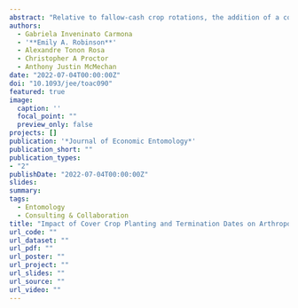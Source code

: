 ```yaml
---
abstract: "Relative to fallow-cash crop rotations, the addition of a cover crop can contribute to greater plant diversity and has the potential to conserve predatory arthropods. The transition of arthropods from a cover crop to a subsequent cash crop depends on several factors, such as cover crop biomass production and weather conditions. Information about the effect of cover crop planting and termination dates on arthropods in a subsequent corn system is limited. A two-year field study was conducted in Nebraska in 2018/2019 and 2019/2020 to evaluate the impact of cover crop planting and termination dates as a source for arthropods in the subsequent corn. A total of 38,074 and 50,626 arthropods were collected in the first and second year, respectively. In both years, adding a grass cover crop increased predatory arthropods but reduced yield in follow corn crop. Of the arthropods collected, Carabidae and Araneae had greater activity with cover crop biomass increments, whereas Collembola and Acari activity only increased in treatments with little or no cover crop biomass. Insect pest pressure was not significant in any treatment for either year. A cover crop planted in mid- or late-September and terminated at corn planting was identified as the best management strategy to maximize cover crop biomass, increase predator activity, and modify predator-prey dynamics. The results of this study provide growers with a cover crop management strategy to maximize cover crop biomass, beneficial arthropod activity, and potentially minimize insect pest problems; however, corn Zea Mays (L.) grain yield was reduced as cover crop biomass increased."
authors:
  - Gabriela Inveninato Carmona
  - '**Emily A. Robinson**'
  - Alexandre Tonon Rosa
  - Christopher A Proctor
  - Anthony Justin McMechan
date: "2022-07-04T00:00:00Z"
doi: "10.1093/jee/toac090"
featured: true
image:
  caption: ''
  focal_point: ""
  preview_only: false
projects: []
publication: '*Journal of Economic Entomology*'
publication_short: ""
publication_types:
- "2"
publishDate: "2022-07-04T00:00:00Z"
slides:
summary: 
tags:
  - Entomology
  - Consulting & Collaboration
title: "Impact of Cover Crop Planting and Termination Dates on Arthropod Activity in the Following Corn"
url_code: ""
url_dataset: ""
url_pdf: ""
url_poster: ""
url_project: ""
url_slides: ""
url_source: ""
url_video: ""
---
```


